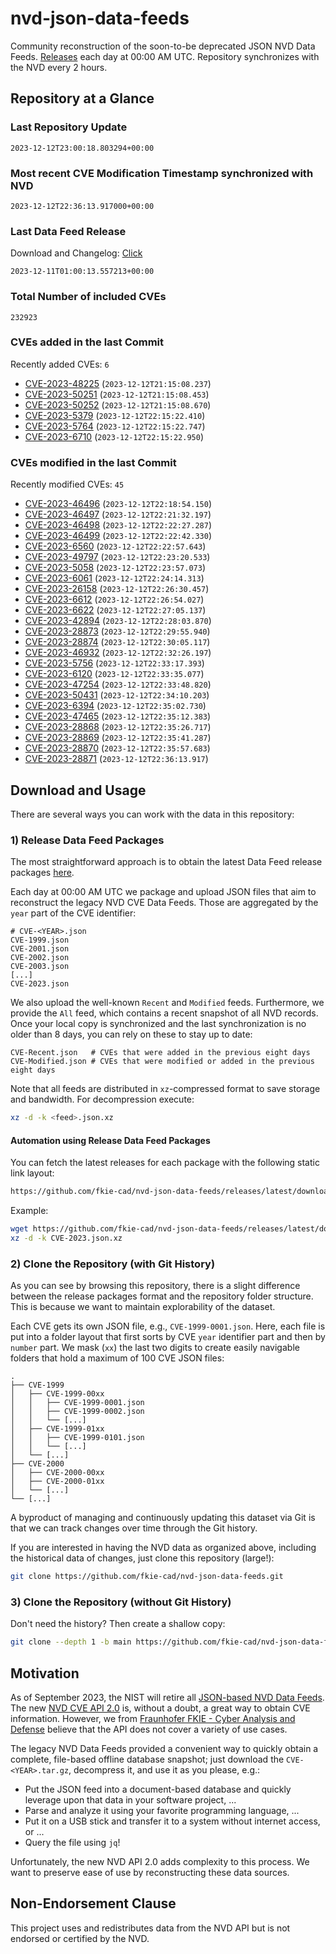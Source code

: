 # nvd-json-data-feeds

Community reconstruction of the soon-to-be deprecated JSON NVD Data Feeds. 
[Releases](https://github.com/fkie-cad/nvd-json-data-feeds/releases/latest) each day at 00:00 AM UTC.
Repository synchronizes with the NVD every 2 hours.

## Repository at a Glance

### Last Repository Update

```plain
2023-12-12T23:00:18.803294+00:00
```

### Most recent CVE Modification Timestamp synchronized with NVD

```plain
2023-12-12T22:36:13.917000+00:00
```

### Last Data Feed Release

Download and Changelog: [Click](https://github.com/fkie-cad/nvd-json-data-feeds/releases/latest)

```plain
2023-12-11T01:00:13.557213+00:00
```

### Total Number of included CVEs

```plain
232923
```

### CVEs added in the last Commit

Recently added CVEs: `6`

* [CVE-2023-48225](CVE-2023/CVE-2023-482xx/CVE-2023-48225.json) (`2023-12-12T21:15:08.237`)
* [CVE-2023-50251](CVE-2023/CVE-2023-502xx/CVE-2023-50251.json) (`2023-12-12T21:15:08.453`)
* [CVE-2023-50252](CVE-2023/CVE-2023-502xx/CVE-2023-50252.json) (`2023-12-12T21:15:08.670`)
* [CVE-2023-5379](CVE-2023/CVE-2023-53xx/CVE-2023-5379.json) (`2023-12-12T22:15:22.410`)
* [CVE-2023-5764](CVE-2023/CVE-2023-57xx/CVE-2023-5764.json) (`2023-12-12T22:15:22.747`)
* [CVE-2023-6710](CVE-2023/CVE-2023-67xx/CVE-2023-6710.json) (`2023-12-12T22:15:22.950`)


### CVEs modified in the last Commit

Recently modified CVEs: `45`

* [CVE-2023-46496](CVE-2023/CVE-2023-464xx/CVE-2023-46496.json) (`2023-12-12T22:18:54.150`)
* [CVE-2023-46497](CVE-2023/CVE-2023-464xx/CVE-2023-46497.json) (`2023-12-12T22:21:32.197`)
* [CVE-2023-46498](CVE-2023/CVE-2023-464xx/CVE-2023-46498.json) (`2023-12-12T22:22:27.287`)
* [CVE-2023-46499](CVE-2023/CVE-2023-464xx/CVE-2023-46499.json) (`2023-12-12T22:22:42.330`)
* [CVE-2023-6560](CVE-2023/CVE-2023-65xx/CVE-2023-6560.json) (`2023-12-12T22:22:57.643`)
* [CVE-2023-49797](CVE-2023/CVE-2023-497xx/CVE-2023-49797.json) (`2023-12-12T22:23:20.533`)
* [CVE-2023-5058](CVE-2023/CVE-2023-50xx/CVE-2023-5058.json) (`2023-12-12T22:23:57.073`)
* [CVE-2023-6061](CVE-2023/CVE-2023-60xx/CVE-2023-6061.json) (`2023-12-12T22:24:14.313`)
* [CVE-2023-26158](CVE-2023/CVE-2023-261xx/CVE-2023-26158.json) (`2023-12-12T22:26:30.457`)
* [CVE-2023-6612](CVE-2023/CVE-2023-66xx/CVE-2023-6612.json) (`2023-12-12T22:26:54.027`)
* [CVE-2023-6622](CVE-2023/CVE-2023-66xx/CVE-2023-6622.json) (`2023-12-12T22:27:05.137`)
* [CVE-2023-42894](CVE-2023/CVE-2023-428xx/CVE-2023-42894.json) (`2023-12-12T22:28:03.870`)
* [CVE-2023-28873](CVE-2023/CVE-2023-288xx/CVE-2023-28873.json) (`2023-12-12T22:29:55.940`)
* [CVE-2023-28874](CVE-2023/CVE-2023-288xx/CVE-2023-28874.json) (`2023-12-12T22:30:05.117`)
* [CVE-2023-46932](CVE-2023/CVE-2023-469xx/CVE-2023-46932.json) (`2023-12-12T22:32:26.197`)
* [CVE-2023-5756](CVE-2023/CVE-2023-57xx/CVE-2023-5756.json) (`2023-12-12T22:33:17.393`)
* [CVE-2023-6120](CVE-2023/CVE-2023-61xx/CVE-2023-6120.json) (`2023-12-12T22:33:35.077`)
* [CVE-2023-47254](CVE-2023/CVE-2023-472xx/CVE-2023-47254.json) (`2023-12-12T22:33:48.820`)
* [CVE-2023-50431](CVE-2023/CVE-2023-504xx/CVE-2023-50431.json) (`2023-12-12T22:34:10.203`)
* [CVE-2023-6394](CVE-2023/CVE-2023-63xx/CVE-2023-6394.json) (`2023-12-12T22:35:02.730`)
* [CVE-2023-47465](CVE-2023/CVE-2023-474xx/CVE-2023-47465.json) (`2023-12-12T22:35:12.383`)
* [CVE-2023-28868](CVE-2023/CVE-2023-288xx/CVE-2023-28868.json) (`2023-12-12T22:35:26.717`)
* [CVE-2023-28869](CVE-2023/CVE-2023-288xx/CVE-2023-28869.json) (`2023-12-12T22:35:41.287`)
* [CVE-2023-28870](CVE-2023/CVE-2023-288xx/CVE-2023-28870.json) (`2023-12-12T22:35:57.683`)
* [CVE-2023-28871](CVE-2023/CVE-2023-288xx/CVE-2023-28871.json) (`2023-12-12T22:36:13.917`)


## Download and Usage

There are several ways you can work with the data in this repository:

### 1) Release Data Feed Packages

The most straightforward approach is to obtain the latest Data Feed release packages [here](https://github.com/fkie-cad/nvd-json-data-feeds/releases/latest).

Each day at 00:00 AM UTC we package and upload JSON files that aim to reconstruct the legacy NVD CVE Data Feeds.
Those are aggregated by the `year` part of the CVE identifier:

```
# CVE-<YEAR>.json
CVE-1999.json
CVE-2001.json
CVE-2002.json
CVE-2003.json
[...]
CVE-2023.json
```

We also upload the well-known `Recent` and `Modified` feeds.
Furthermore, we provide the `All` feed, which contains a recent snapshot of all NVD records.
Once your local copy is synchronized and the last synchronization is no older than 8 days, you can rely on these to stay up to date:

```plain
CVE-Recent.json   # CVEs that were added in the previous eight days
CVE-Modified.json # CVEs that were modified or added in the previous eight days
```

Note that all feeds are distributed in `xz`-compressed format to save storage and bandwidth.
For decompression execute:

```sh
xz -d -k <feed>.json.xz
```


#### Automation using Release Data Feed Packages

You can fetch the latest releases for each package with the following static link layout:

```sh
https://github.com/fkie-cad/nvd-json-data-feeds/releases/latest/download/CVE-<YEAR>.json.xz
```

Example:

```sh
wget https://github.com/fkie-cad/nvd-json-data-feeds/releases/latest/download/CVE-2023.json.xz
xz -d -k CVE-2023.json.xz
```

### 2) Clone the Repository (with Git History)

As you can see by browsing this repository, there is a slight difference between the release packages format and the repository folder structure.
This is because we want to maintain explorability of the dataset.

Each CVE gets its own JSON file, e.g., `CVE-1999-0001.json`.
Here, each file is put into a folder layout that first sorts by CVE `year` identifier part and then by `number` part.
We mask (`xx`) the last two digits to create easily navigable folders that hold a maximum of 100 CVE JSON files:

```plain
.
├── CVE-1999
│   ├── CVE-1999-00xx
│   │   ├── CVE-1999-0001.json
│   │   ├── CVE-1999-0002.json
│   │   └── [...]
│   ├── CVE-1999-01xx
│   │   ├── CVE-1999-0101.json
│   │   └── [...]
│   └── [...]
├── CVE-2000
│   ├── CVE-2000-00xx
│   ├── CVE-2000-01xx
│   └── [...]
└── [...]
```

A byproduct of managing and continuously updating this dataset via Git is that we can track changes over time through the Git history.

If you are interested in having the NVD data as organized above, including the historical data of changes, just clone this repository (large!):

```sh
git clone https://github.com/fkie-cad/nvd-json-data-feeds.git
```

### 3) Clone the Repository (without Git History)

Don't need the history? Then create a shallow copy:

```sh
git clone --depth 1 -b main https://github.com/fkie-cad/nvd-json-data-feeds.git
```

## Motivation

As of September 2023, the NIST will retire all [JSON-based NVD Data Feeds](https://nvd.nist.gov/vuln/data-feeds#divRetirementBanner-1).
The new [NVD CVE API 2.0](https://nvd.nist.gov/developers/vulnerabilities) is, without a doubt, a great way to obtain CVE information.
However, we from [Fraunhofer FKIE - Cyber Analysis and Defense](https://www.fkie.fraunhofer.de/en/departments/cad.html) believe that the API does not cover a variety of use cases.

The legacy NVD Data Feeds provided a convenient way to quickly obtain a complete, file-based offline database snapshot; just download the `CVE-<YEAR>.tar.gz`, decompress it, and use it as you please, e.g.:

* Put the JSON feed into a document-based database and quickly leverage upon that data in your software project, ...
* Parse and analyze it using your favorite programming language, ...
* Put it on a USB stick and transfer it to a system without internet access, or ...
* Query the file using `jq`!

Unfortunately, the new NVD API 2.0 adds complexity to this process.
We want to preserve ease of use by reconstructing these data sources.

## Non-Endorsement Clause

This project uses and redistributes data from the NVD API but is not endorsed or certified by the NVD.
